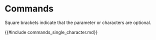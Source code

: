 # Commands

Square brackets indicate that the parameter or characters are optional.

{{#include commands_single_character.md}}

